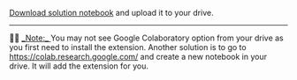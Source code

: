 <div role="tabpanel" class="tab-pane active" id="exercise-solution">
<div id="exercice-content" class="px-5 py-3">


<p><a href="https://colab.research.google.com/drive/1qFSap2itNOyFx77q9SfEgYRVcSCmS1C2?usp=sharing" target="_blank">Download solution notebook</a> and upload it to your drive.</p>

<hr>

<p>💁🏽&nbsp;<u>_Note:_ </u>You may not see Google Colaboratory option from your drive as you first need to install the extension. Another solution is to go to <a href="https://colab.research.google.com/" target="_blank">https://colab.research.google.com/</a> and create a new notebook in your drive. It will add the extension for you.</p>



</div>
</div>